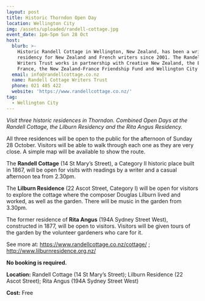 ```yaml
---
layout: post
title: Historic Thorndon Open Day
location: Wellington City
img: /assets/uploaded/randell-cottage.jpg
event_date: 1pm-5pm Sun 28 Oct
host:
  blurb: >-
    Historic Randell Cottage in Wellington, New Zealand, has been a writers’
    residency for New Zealand and French writers since 2001. The Randell Cottage
    Writers Trust works in partnership with Creative New Zealand, the Embassy of
    France, the New Zealand-France Friendship Fund and Wellington City Council.
  email: info@randellcottage.co.nz
  name: Randell Cottage Writers Trust
  phone: 021 485 422
  website: 'https://www.randellcottage.co.nz/'
tag:
  - Wellington City
---
```

_Visit three historic residences in Thorndon. Combined Open Days at the Randell Cottage, the Lilburn Residency and the Rita Angus Residency._

All three residences will be open to the public for the afternoon of Sunday 28 October.  Visitors will be able to walk through each one as they are very close.  A simple map will be available to show the route.  

The **Randell Cottage** (14 St Mary’s Street), a Category II historic place built in 1867, will be open for visits with readings by a writer and a casual afternoon tea from 2.30pm.

The **Lilburn Residence** (22 Ascot Street, Category I) will be open for visitors to explore the cottage where the composer Douglas Lilburn lived and worked, as well as the garden.  There will be music in the garden from 3.30pm.

The former residence of **Rita Angus** (194A Sydney Street West), constructed in 1877, will be open to visitors. Visitors will be given tours of the garden by the volunteer gardeners who care for it.  

See more at: <https://www.randellcottage.co.nz/cottage/>
 ; <http://www.lilburnresidence.org.nz/>    

**No booking is required.**

**Location:** Randell Cottage (14 St Mary’s Street); Lilburn Residence (22 Ascot Street); Rita Angus (194A Sydney Street West)

**Cost:** Free
